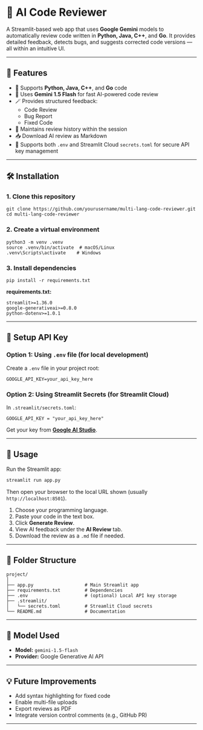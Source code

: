 # 🧠 AI Code Reviewer

A Streamlit-based web app that uses **Google Gemini** models to automatically review code written in **Python, Java, C++**, and **Go**. It provides detailed feedback, detects bugs, and suggests corrected code versions — all within an intuitive UI.

---
## 🚀 Features
- 🧩 Supports **Python, Java, C++**, and **Go** code
- 🤖 Uses **Gemini 1.5 Flash** for fast AI-powered code review
- 🪄 Provides structured feedback:
  - Code Review
  - Bug Report
  - Fixed Code
- 💾 Maintains review history within the session
- 📥 Download AI review as Markdown
- 🔐 Supports both `.env` and Streamlit Cloud `secrets.toml` for secure API key management
---
## 🛠️ Installation
### 1. Clone this repository
```
git clone https://github.com/yourusername/multi-lang-code-reviewer.git
cd multi-lang-code-reviewer
```
### 2. Create a virtual environment
```
python3 -m venv .venv
source .venv/bin/activate  # macOS/Linux
.venv\Scripts\activate    # Windows
```
### 3. Install dependencies
```
pip install -r requirements.txt
```
**requirements.txt:**
```
streamlit>=1.36.0
google-generativeai>=0.8.0
python-dotenv>=1.0.1
```

---
## 🔑 Setup API Key
### Option 1: Using `.env` file (for local development)
Create a `.env` file in your project root:
```
GOOGLE_API_KEY=your_api_key_here
```
### Option 2: Using Streamlit Secrets (for Streamlit Cloud)
In `.streamlit/secrets.toml`:
```
GOOGLE_API_KEY = "your_api_key_here"
```
Get your key from **[Google AI Studio](https://aistudio.google.com/)**.

---
## 🧾 Usage
Run the Streamlit app:
```bash
streamlit run app.py
```

Then open your browser to the local URL shown (usually `http://localhost:8501`).
1. Choose your programming language.
2. Paste your code in the text box.
3. Click **Generate Review**.
4. View AI feedback under the **AI Review** tab.
5. Download the review as a `.md` file if needed.

---
## 🧩 Folder Structure
```
project/
│
├── app.py                   # Main Streamlit app
├── requirements.txt         # Dependencies
├── .env                     # (optional) Local API key storage
├── .streamlit/
│   └── secrets.toml         # Streamlit Cloud secrets
└── README.md                # Documentation
```

---
## 🧠 Model Used
- **Model:** `gemini-1.5-flash`
- **Provider:** Google Generative AI API
---
## 💡 Future Improvements
- Add syntax highlighting for fixed code
- Enable multi-file uploads
- Export reviews as PDF
- Integrate version control comments (e.g., GitHub PR)
---
